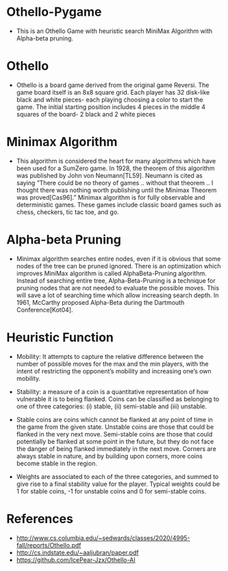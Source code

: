 # Othello-Pygame

- This is an Othello Game with heuristic search MiniMax Algorithm with Alpha-beta pruning.

# Othello 

- Othello is a board game derived from the original game Reversi. The game board itself is an 8x8 square grid. Each player has 32 disk-like black and white pieces- each playing choosing a color to start the game. The initial starting position includes 4 pieces in the middle 4 squares of the board- 2 black and 2 white pieces

# Minimax Algorithm

- This algorithm is considered the heart for many algorithms which have been used for a SumZero game. In 1928, the theorem of this algorithm was published by John von Neumann[TL59]. Neumann is cited as saying ”There could be no theory of games .. without that theorem .. I thought there was nothing worth publishing until the Minimax Theorem was proved[Cas96].” Minimax algorithm is for fully observable and deterministic games. These games include classic board games such as chess, checkers, tic tac toe, and go.

# Alpha-beta Pruning 

- Minimax algorithm searches entire nodes, even if it is obvious that some nodes of the tree can be pruned ignored. There is an optimization which improves MiniMax algorithm is called AlphaBeta-Pruning algorithm. Instead of searching entire tree, Alpha-Beta-Pruning is a technique for pruning nodes that are not needed to evaluate the possible moves. This will save a lot of searching time which allow increasing search depth. In 1961, McCarthy proposed Alpha-Beta during the Dartmouth Conference[Kot04].

# Heuristic Function

- Mobility: It attempts to capture the relative difference between the number of possible moves for the max and the min players, with the intent of restricting the opponent’s mobility and increasing one’s own mobility.

- Stability: a measure of a coin is a quantitative representation of how vulnerable it is to being flanked. Coins can be classified as belonging to one of three categories: (i) stable, (ii) semi-stable and (iii) unstable.

- Stable coins are coins which cannot be flanked at any point of time in the game from the given state. Unstable coins are those that could be flanked in the very next move. Semi-stable coins are those that could potentially be flanked at some point in the future, but they do not face the danger of being flanked immediately in the next move. Corners are always stable in nature, and by building upon corners, more coins become stable in the region.

- Weights are associated to each of the three categories, and summed to give rise to a final stability value for the player. Typical weights could be 1 for stable coins, -1 for unstable coins and 0 for semi-stable coins.

# References

- http://www.cs.columbia.edu/~sedwards/classes/2020/4995-fall/reports/Othello.pdf
- http://cs.indstate.edu/~aaljubran/paper.pdf
- https://github.com/IcePear-Jzx/Othello-AI
